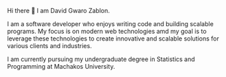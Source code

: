 Hi there 👋
I am David Gwaro Zablon.

I am a software developer who enjoys writing code and building scalable programs. My focus is on modern web technologies amd my goal is to leverage these technologies to create innovative and scalable solutions for various clients and industries.

I am currently pursuing my undergraduate degree in Statistics and Programming at Machakos University. 
<!--
**Davidzablon/Davidzablon** is a ✨ _special_ ✨ repository because its `README.md` (this file) appears on your GitHub profile.

Here are some ideas to get you started:

- 🔭 I’m currently working on ...
- 🌱 I’m currently learning ...
- 👯 I’m looking to collaborate on ...
- 🤔 I’m looking for help with ...
- 💬 Ask me about ...
- 📫 How to reach me: ...
- 😄 Pronouns: ...
- ⚡ Fun fact: ...
-->
